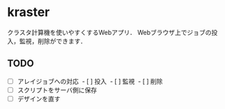 # kraster

クラスタ計算機を使いやすくするWebアプリ．
Webブラウザ上でジョブの投入，監視，削除ができます．

## TODO

+ [ ] アレイジョブへの対応
  - [ ] 投入
  - [ ] 監視
  - [ ] 削除
+ [ ] スクリプトをサーバ側に保存
+ [ ] デザインを直す
